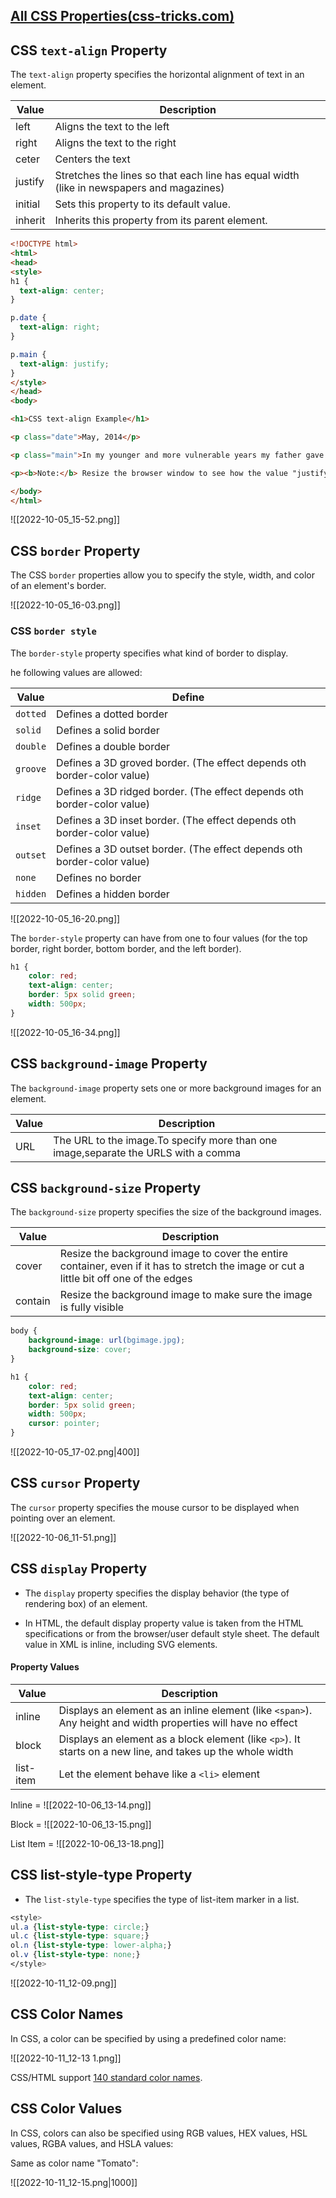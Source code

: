 ## [All CSS Properties(css-tricks.com)](https://css-tricks.com/almanac/properties/)


## CSS `text-align` Property

The `text-align` property specifies the horizontal alignment of text in an element.

|Value|Description|
|-----|------|
| left|Aligns the text to the left|
|right|Aligns the text to the right|
|ceter|Centers the text|
|justify|Stretches the lines so that each line has equal width (like in newspapers and magazines)|
|initial| Sets this property to its default value. |
|inherit|Inherits this property from its parent element.|


```html
<!DOCTYPE html>
<html>
<head>
<style>
h1 {
  text-align: center;
}

p.date {
  text-align: right;
}

p.main {
  text-align: justify;
}
</style>
</head>
<body>

<h1>CSS text-align Example</h1>

<p class="date">May, 2014</p>

<p class="main">In my younger and more vulnerable years my father gave me some advice that I've been turning over in my mind ever since. 'Whenever you feel like criticizing anyone,' he told me, 'just remember that all the people in this world haven't had the advantages that you've had.'</p>

<p><b>Note:</b> Resize the browser window to see how the value "justify" works.</p>

</body>
</html>

```

![[2022-10-05_15-52.png]]

## CSS `border` Property

The CSS `border` properties allow you to specify the style, width, and color of an element's border.

![[2022-10-05_16-03.png]]


### CSS `border style`

The `border-style` property specifies what kind of border to display.

he following values are allowed:

|Value | Define|
|---------|----------|
| `dotted` | Defines a dotted border |
| `solid` | Defines a solid border |
| `double` | Defines a double border |
| `groove` | Defines a 3D groved border. (The effect depends oth border-color value) |
| `ridge` | Defines a 3D ridged border. (The effect depends oth border-color value) |
| `inset` | Defines a 3D inset border. (The effect depends oth border-color value) |
| `outset` | Defines a 3D outset border. (The effect depends oth border-color value) |
| `none` | Defines no border |
| `hidden` | Defines a hidden border |

![[2022-10-05_16-20.png]]

The `border-style` property can have from one to four values (for the top border, right border, bottom border, and the left border).

```css
h1 {
	color: red;
	text-align: center;
	border: 5px solid green;
	width: 500px;
}
```



![[2022-10-05_16-34.png]]


## CSS `background-image` Property

The `background-image` property sets one or more background images for an element.

|Value | Description |
|---|---|
|URL| The URL to the image.To specify more than one image,separate the URLS with a comma|


## CSS `background-size` Property

The `background-size` property specifies the size of the background images.

|Value | Description |
|---|---|
|cover| Resize the background image to cover the entire container, even if it has to stretch the image or cut a little bit off one of the edges|
|contain|  Resize the background image to make sure the image is fully visible |


```css
body {
	background-image: url(bgimage.jpg);
	background-size: cover;
}

h1 {
	color: red;
	text-align: center;
	border: 5px solid green;
	width: 500px;
	cursor: pointer;
}
```

![[2022-10-05_17-02.png|400]]

## CSS `cursor` Property

The `cursor` property specifies the mouse cursor to be displayed when pointing over an element.

![[2022-10-06_11-51.png]]


## CSS `display` Property

- The `display` property specifies the display behavior (the type of rendering box) of an element.

- In HTML, the default display property value is taken from the HTML specifications or from the browser/user default style sheet. The default value in XML is inline, including SVG elements.

#### Property Values

|Value |Description|
|------|------|
|inline| Displays an element as an inline element (like `<span>`). Any height and width properties will have no effect |
|block| Displays an element as a block element (like `<p>`). It starts on a new line, and takes up the whole width |
| list-item | Let the element behave like a `<li>` element |


Inline =
![[2022-10-06_13-14.png]]

Block =
![[2022-10-06_13-15.png]]


List Item =
![[2022-10-06_13-18.png]]

## CSS list-style-type Property

-  The `list-style-type` specifies the type of list-item marker in a list.

```css
<style>
ul.a {list-style-type: circle;}
ul.c {list-style-type: square;}
ol.n {list-style-type: lower-alpha;}
ol.v {list-style-type: none;}
</style>
```


![[2022-10-11_12-09.png]]


## CSS Color Names

In CSS, a color can be specified by using a predefined color name:

![[2022-10-11_12-13 1.png]]

CSS/HTML support [140 standard color names](https://www.w3schools.com/colors/colors_names.asp).


## CSS Color Values

In CSS, colors can also be specified using RGB values, HEX values, HSL values, RGBA values, and HSLA values:

Same as color name "Tomato":

![[2022-10-11_12-15.png|1000]]







